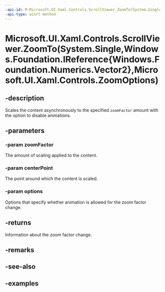 ```yaml
---
-api-id: M:Microsoft.UI.Xaml.Controls.ScrollViewer.ZoomTo(System.Single,Windows.Foundation.IReference{Windows.Foundation.Numerics.Vector2},Microsoft.UI.Xaml.Controls.ZoomOptions)
-api-type: winrt method
---
```


# Microsoft.UI.Xaml.Controls.ScrollViewer.ZoomTo(System.Single,Windows.Foundation.IReference{Windows.Foundation.Numerics.Vector2},Microsoft.UI.Xaml.Controls.ZoomOptions)

<!--
public Microsoft.UI.Xaml.Controls.ZoomInfo ZoomTo (float zoomFactor, System.Nullable<System.Numerics.Vector2> centerPoint, Microsoft.UI.Xaml.Controls.ZoomOptions options);
-->

## -description

Scales the content asynchronously to the specified `zoomFactor` amount with the option to disable animations.

## -parameters

### -param zoomFactor

The amount of scaling applied to the content.

### -param centerPoint

The point around which the content is scaled.

### -param options

Options that specify whether animation is allowed for the zoom factor change.

## -returns

Information about the zoom factor change.

## -remarks

## -see-also

## -examples


